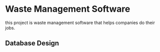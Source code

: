 # Waste Management Software

this project is waste management software that helps companies do their jobs.



## Database Design



